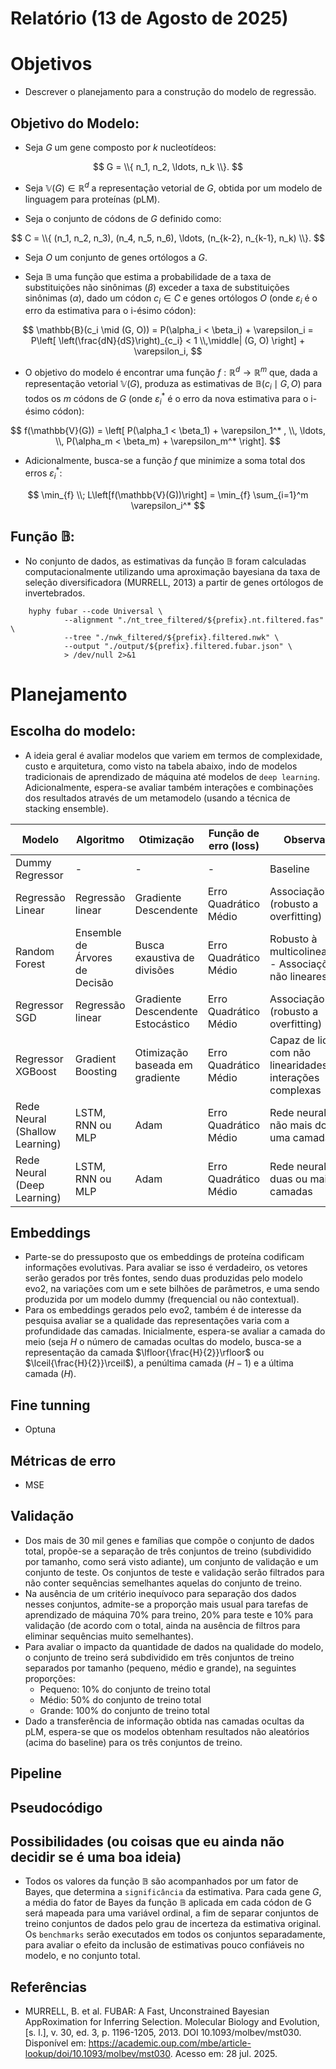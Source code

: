 # Relatório (13 de Agosto de 2025)

# Objetivos
- Descrever o planejamento para a construção do modelo de regressão.

## Objetivo do Modelo:
- Seja $G$ um gene composto por $k$ nucleotídeos:

$$
G = \\{ n_1, n_2, \ldots, n_k \\}.
$$

- Seja $\mathbb{V}(G) \in \mathbb{R}^d$ a representação vetorial de $G$, obtida por um modelo de linguagem para proteínas (pLM).

- Seja o conjunto de códons de $G$ definido como:

$$
C = \\{ (n_1, n_2, n_3), (n_4, n_5, n_6), \ldots, (n_{k-2}, n_{k-1}, n_k) \\}.
$$

- Seja $O$ um conjunto de genes ortólogos a $G$.

- Seja $\mathbb{B}$ uma função que estima a probabilidade de a taxa de substituições não sinônimas ($\beta$) exceder a taxa de substituições sinônimas ($\alpha$), dado um códon $c_i \in C$ e genes ortólogos $O$ (onde $\varepsilon_i$ é o erro da estimativa para o i-ésimo códon):

$$
\mathbb{B}(c_i \mid (G, O)) = P(\alpha_i < \beta_i) + \varepsilon_i = P\left[ \left(\frac{dN}{dS}\right)_{c_i} < 1 \\,\middle| (G, O) \right] + \varepsilon_i,
$$

- O objetivo do modelo é encontrar uma função $f: \mathbb{R}^d \to \mathbb{R}^m$ que, dada a representação vetorial $\mathbb{V}(G)$, produza as estimativas de $\mathbb{B}(c_i \mid G, O)$ para todos os $m$ códons de $G$ (onde $\varepsilon_i^*$ é o erro da nova estimativa para o i-ésimo códon):

$$
f(\mathbb{V}(G)) = \left[ P(\alpha_1 < \beta_1) + \varepsilon_1^* , \\, \ldots, \\, P(\alpha_m < \beta_m) + \varepsilon_m^* \right].
$$

- Adicionalmente, busca-se a função $f$ que minimize a soma total dos erros $\varepsilon_i^*$:

$$
\min_{f} \\; L\left[f(\mathbb{V}(G))\right] = \min_{f} \sum_{i=1}^m \varepsilon_i^*
$$

## Função $\mathbb{B}$:
- No conjunto de dados, as estimativas da função $\mathbb{B}$ foram calculadas computacionalmente utilizando uma aproximação bayesiana da taxa de seleção diversificadora (MURRELL, 2013) a partir de genes ortólogos de invertebrados.

```shell
    hyphy fubar --code Universal \
            --alignment "./nt_tree_filtered/${prefix}.nt.filtered.fas" \
            --tree "./nwk_filtered/${prefix}.filtered.nwk" \
            --output "./output/${prefix}.filtered.fubar.json" \
            > /dev/null 2>&1
```

# Planejamento

## Escolha do modelo:
- A ideia geral é avaliar modelos que variem em termos de complexidade, custo e arquitetura, como visto na tabela abaixo, indo de modelos tradicionais de aprendizado de máquina até modelos de `deep learning`. Adicionalmente, espera-se avaliar também interações e combinações dos resultados através de um metamodelo (usando a técnica de stacking ensemble).

| Modelo                         | Algoritmo                      | Otimização                      | Função de erro (loss)         | Observação                                                  |
|--------------------------------|---------------------------------|----------------------------------|-------------------------------|-------------------------------------------------------------|
| Dummy Regressor                | -                               | -                                | -                             | Baseline                                                    |
| Regressão Linear               | Regressão linear                | Gradiente Descendente            | Erro Quadrático Médio         | Associação linear (robusto a overfitting)                   |
| Random Forest                  | Ensemble de Árvores de Decisão  | Busca exaustiva de divisões      | Erro Quadrático Médio         | Robusto à multicolinearidade - Associações não lineares      |
| Regressor SGD                  | Regressão linear                | Gradiente Descendente Estocástico| Erro Quadrático Médio         | Associação linear (robusto a overfitting)                   |
| Regressor XGBoost              | Gradient Boosting               | Otimização baseada em gradiente  | Erro Quadrático Médio         | Capaz de lidar com não linearidades e interações complexas   |
| Rede Neural (Shallow Learning) | LSTM, RNN ou MLP              | Adam                             | Erro Quadrático Médio         | Rede neural com não mais do que uma camada                   |
| Rede Neural (Deep Learning)    | LSTM, RNN ou MLP              | Adam                             | Erro Quadrático Médio         | Rede neural com duas ou mais camadas                         |

## Embeddings
- Parte-se do pressuposto que os embeddings de proteína codificam informações evolutivas. Para avaliar se isso é verdadeiro, os vetores serão gerados por três fontes, sendo duas produzidas pelo modelo evo2, na variações com um e sete bilhões de parâmetros, e uma sendo produzida por um modelo dummy (frequencial ou não contextual).
- Para os embeddings gerados pelo evo2, também é de interesse da pesquisa avaliar se a qualidade das representações varia com a profundidade das camadas. Inicialmente, espera-se avaliar a camada do meio (seja $H$ o número de camadas ocultas do modelo, busca-se a representação da camada $\lfloor{\frac{H}{2}}\rfloor$ ou $\lceil{\frac{H}{2}}\rceil$), a penúltima camada ($H-1$) e a última camada ($H$).

## Fine tunning

- Optuna

## Métricas de erro

- MSE

## Validação
- Dos mais de 30 mil genes e famílias que compõe o conjunto de dados total, propõe-se a separação de três conjuntos de treino (subdividido por tamanho, como será visto adiante), um conjunto de validação e um conjunto de teste. Os conjuntos de teste e validação serão filtrados para não conter sequências semelhantes aquelas do conjunto de treino.
- Na ausência de um critério inequívoco para separação dos dados nesses conjuntos, admite-se a proporção mais usual para tarefas de aprendizado de máquina 70% para treino, 20% para teste e 10% para validação (de acordo com o total, ainda na ausência de filtros para eliminar sequências muito semelhantes).
- Para avaliar o impacto da quantidade de dados na qualidade do modelo, o conjunto de treino será subdividido em três conjuntos de treino separados por tamanho (pequeno, médio e grande), na seguintes proporções:
    - Pequeno: 10% do conjunto de treino total
    - Médio: 50% do conjunto de treino total
    - Grande: 100% do conjunto de treino total
 - Dado a transferência de informação obtida nas camadas ocultas da pLM, espera-se que os modelos obtenham resultados não aleatórios (acima do baseline) para os três conjuntos de treino.

## Pipeline

## Pseudocódigo


## Possibilidades (ou coisas que eu ainda não decidir se é uma boa ideia)
- Todos os valores da função $\mathbb{B}$ são acompanhados por um fator de Bayes, que determina a `significância` da estimativa. Para cada gene $G$, a média do fator de Bayes da função $\mathbb{B}$ aplicada em cada códon de G será mapeada para uma variável ordinal, a fim de separar conjuntos de treino conjuntos de dados pelo grau de incerteza da estimativa original. Os `benchmarks` serão executados em todos os conjuntos separadamente, para avaliar o efeito da inclusão de estimativas pouco confiáveis no modelo, e no conjunto total.

## Referências
- MURRELL, B. et al. FUBAR: A Fast, Unconstrained Bayesian AppRoximation for Inferring Selection. Molecular Biology and Evolution, [s. l.], v. 30, ed. 3, p. 1196-1205, 2013. DOI 10.1093/molbev/mst030. Disponível em: https://academic.oup.com/mbe/article-lookup/doi/10.1093/molbev/mst030. Acesso em: 28 jul. 2025.
